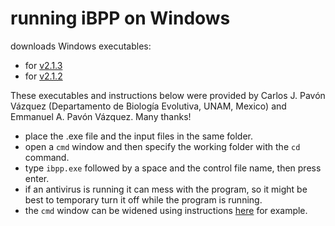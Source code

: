 running iBPP on Windows
=======================

downloads Windows executables:
- for [v2.1.3](https://github.com/pavonvazquez/iBPP_exeForWindows/blob/master/ibpp.exe)
- for [v2.1.2](http://www.stat.wisc.edu/~ane/programs/ibpp.exe)

These executables and instructions below were provided by
Carlos J. Pavón Vázquez (Departamento de Biología Evolutiva, UNAM, Mexico)
and Emmanuel A. Pavón Vázquez.
Many thanks!

- place the .exe file and the input files in the same folder.
- open a `cmd` window and then specify the working folder with the `cd` command.
- type `ibpp.exe` followed by a space and the control file name,
  then press enter.
- if an antivirus is running it can mess with the program,
  so it might be best to temporary turn it off while the program is running.
- the `cmd` window can be widened using instructions
  [here](http://superuser.com/questions/401621/how-can-i-widen-the-windows-7-command-prompt-window)
  for example.

